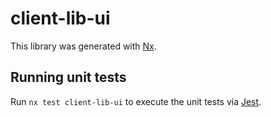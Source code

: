 # client-lib-ui

This library was generated with [Nx](https://nx.dev).

## Running unit tests

Run `nx test client-lib-ui` to execute the unit tests via [Jest](https://jestjs.io).
